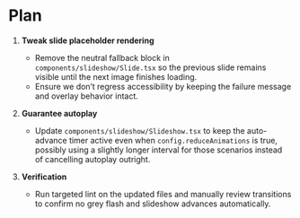 # Plan

1. **Tweak slide placeholder rendering**
   - Remove the neutral fallback block in `components/slideshow/Slide.tsx` so the previous slide remains visible until the next image finishes loading.
   - Ensure we don’t regress accessibility by keeping the failure message and overlay behavior intact.

2. **Guarantee autoplay**
   - Update `components/slideshow/Slideshow.tsx` to keep the auto-advance timer active even when `config.reduceAnimations` is true, possibly using a slightly longer interval for those scenarios instead of cancelling autoplay outright.

3. **Verification**
   - Run targeted lint on the updated files and manually review transitions to confirm no grey flash and slideshow advances automatically.
